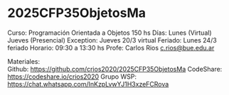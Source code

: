 # 2025CFP35ObjetosMa

Curso:  Programación Orientada a Objetos     150 hs
Días:   Lunes (Virtual)     Jueves (Presencial)
Exception:  Jueves 20/3 virtual 
Feriado:    Lunes 24/3 feriado
Horario:    09:30 a 13:30 hs
Profe:  Carlos Rios         c.rios@bue.edu.ar

Materiales:     
            Github:     https://github.com/crios2020/2025CFP35ObjetosMa
            CodeShare:  https://codeshare.io/crios2020
            Grupo WSP:  https://chat.whatsapp.com/InKzpLvwYJ1H3xzeFCRova
